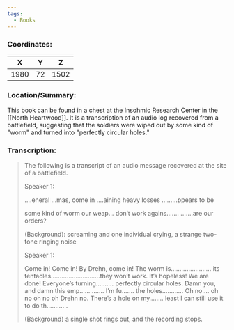 ```yaml
---
tags:
  - Books
---
```


### Coordinates:
| **X** | **Y**| **Z** |
|:-----:|:----:|:-----:|
|1980  |72   |1502  |

### Location/Summary:
This book can be found in a chest at the Insohmic Research Center in the [[North Heartwood]]. It is a transcription of an audio log recovered from a battlefield, suggesting that the soldiers were wiped out by some kind of "worm" and turned into "perfectly circular holes."

### Transcription:
> The following is a transcript of an audio message recovered at the site of a battlefield.
>
> Speaker 1:
>
>  ….eneral …mas, come in
> ….aining heavy losses
> ………ppears to be
>
> some kind of worm
> our weap… don’t work agains…….
> …….are our orders?
>
> (Background): screaming and one individual crying, a strange two-tone ringing noise
>
> Speaker 1:
>
> Come in! Come in! By Drehn, come in! The worm is………………….. its tentacles……....………………they won’t work. It’s hopeless! We are done! Everyone’s turning……….
> perfectly circular holes.
> Damn you, and damn this emp………….. I’m fu……. the holes………… Oh no…. oh no oh no oh Drehn no. There’s a hole on my…….. least I can still use it to do th…………
>
> (Background) a single shot rings out, and the recording stops.

